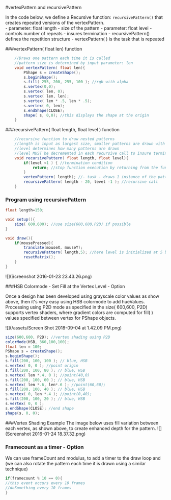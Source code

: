 #vertexPattern and recursivePattern

In the code below, we define a Recursive function: `recursivePattern()` that creates repeated versions of the vertexPattern.  
    - parameter: float length - size of the pattern
    - parameter: float level - controls number of repeats - insures termination 
    - recursivePattern() defines the repetition structure
    - vertexPattern( ) is the task that is repeated
 
 ###vertexPattern( float len)  function

```java
    //Draws one pattern each time it is called
    //pattern size is determined by input parameter: len
    void vertexPattern( float len){
        PShape s = createShape();
        s.beginShape();
        s.fill( 255, 200, 255, 100 ); //rgb with alpha
        s.vertex(0,0);
        s.vertex( len, 0);
        s.vertex( len, len);
        s.vertex( len * .5, len * .5);
        s.vertex( 0, len);
        s.endShape(CLOSE);
        shape( s, 0,0); //this displays the shape at the origin
    }
```
  
###recursivePattern( float length, float level ) function
```java
    //recursive function to draw nested patterns
    //length is input as largest size, smaller patterns are drawn with each recursive call
    //level determines how many patterns are drawn
    //level MUST be decremented in each recursive call to insure termination
    void recursivePattern( float length, float level){
        if(level <1 ) { //termination condition
            return; //stop function execution by returning from the function
        }
        vertexPattern( length); //- task - draws 1 instance of the pattern
        recursivePattern( length - 20, level -1 ); //recursive call
    }
```


### Program using recursivePattern

```java
float length=150;

void setup(){
    size( 600,600); //use size(600,600,P2D) if possible
}

void draw(){
    if(mousePressed){
        translate(mouseX, mouseY);
        recursivePattern( length,5); //here level is initialized at 5 because we decrement it inside the recursive function
        resetMatrix();
    }
}
```

![](Screenshot 2016-01-23 23.43.26.png)

###HSB Colormode - Set Fill at the Vertex Level - Option

Once a design has been developed using grayscale color values as show above, then it's very easy using HSB colormode to add hueValues. Processing using P2D mode as specified in the size\( 600,600, P2D\) supports vertex shaders, where gradient colors are computed for fill\( \) values specified between vertex for PShape objects.

![](/assets/Screen Shot 2018-09-04 at 1.42.09 PM.png)
```java
size(600,600, P2D); //vertex shading using P2D
colorMode(HSB, 360,100,100);
float len = 100;
PShape s = createShape();
s.beginShape();
s.fill(200, 100, 100 ); // blue, HSB
s.vertex( 0, 0 ); //point origin
s.fill(200, 100, 80 ); // blue, HSB
s.vertex( len *.4, 0 ); //point(40,0)
s.fill(200, 100, 60 ); // blue, HSB
s.vertex( len *.6, len*.6 ); //point(60,60);
s.fill(200, 100, 40 ); // blue, HSB
s.vertex( 0, len *.4 ); //point(0,40);
s.fill(200, 100, 20 ); // blue, HSB
s.vertex( 0, 0 );
s.endShape(CLOSE); //end shape
shape(s, 0, 0);
```
###Vertex Shading Example
The image below uses fill variation between each vertex, as shown above, to create enhanced depth for the pattern.
![](Screenshot 2016-01-24 18.37.32.png)


### Framecount as a timer - Option
We can use frameCount and modulus, to add a timer to the draw loop and \(we can also rotate the pattern each time it is drawn using a similar technique\)

```java
if(framecount % 10 == 0){
//this event occurs every 10 frames
//doSomething every 10 frames
}
```
